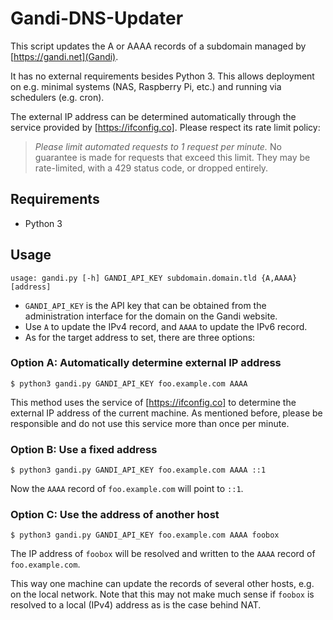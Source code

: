 # Gandi-DNS-Updater

This script updates the A or AAAA records of a subdomain
managed by [https://gandi.net](Gandi).

It has no external requirements besides Python 3.
This allows deployment on e.g. minimal systems (NAS, Raspberry Pi, etc.)
and running via schedulers (e.g. cron).

The external IP address can be determined automatically through
the service provided by [https://ifconfig.co].
Please respect its rate limit policy:
> *Please limit automated requests to 1 request per minute.*
> No guarantee is made for requests that exceed this limit.
> They may be rate-limited, with a 429 status code, or dropped entirely.


## Requirements

  * Python 3

## Usage

```shell
usage: gandi.py [-h] GANDI_API_KEY subdomain.domain.tld {A,AAAA} [address]
```

  * `GANDI_API_KEY` is the API key that can be obtained
    from the administration interface for the domain on the Gandi website.
  * Use `A` to update the IPv4 record, and `AAAA` to update the IPv6 record.
  * As for the target address to set, there are three options:

### Option A: Automatically determine external IP address

```shell
$ python3 gandi.py GANDI_API_KEY foo.example.com AAAA
```

This method uses the service of [https://ifconfig.co] to determine
the external IP address of the current machine.
As mentioned before, please be responsible and do not use this service
more than once per minute.

### Option B: Use a fixed address

```shell
$ python3 gandi.py GANDI_API_KEY foo.example.com AAAA ::1
```
Now the `AAAA` record of `foo.example.com` will point to `::1`.

### Option C: Use the address of another host

```shell
$ python3 gandi.py GANDI_API_KEY foo.example.com AAAA foobox
```

The IP address of `foobox` will be resolved and
written to the `AAAA` record of `foo.example.com`.

This way one machine can update the records of several other hosts,
e.g. on the local network.
Note that this may not make much sense if `foobox` is resolved to
a local (IPv4) address as is the case behind NAT.
